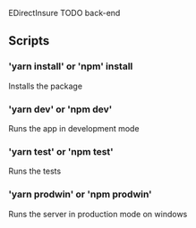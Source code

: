 EDirectInsure TODO back-end

## Scripts

### 'yarn install' or 'npm' install

Installs the package

### 'yarn dev' or 'npm dev'

Runs the app in development mode

### 'yarn test' or 'npm test'

Runs the tests

### 'yarn prodwin' or 'npm prodwin'

Runs the server in production mode on windows